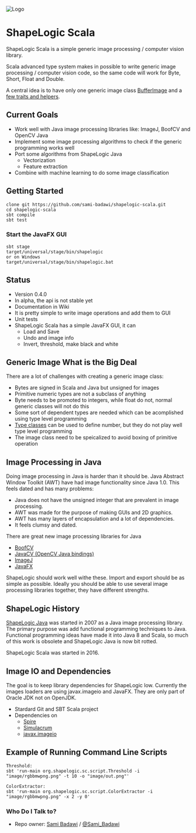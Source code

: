 ![Logo](https://github.com/sami-badawi/shapelogic/blob/master/docs/image/shapelogicsmallgradient.png)

# ShapeLogic Scala #

ShapeLogic Scala is a simple generic image processing / computer vision library. 

Scala advanced type system makes in possible to write generic image processing / computer vision code, so the same code will work for Byte, Short, Float and Double.

A central idea is to have only one generic image class [BufferImage](https://github.com/sami-badawi/shapelogic-scala/blob/master/src/main/scala/org/shapelogic/sc/image/BufferImage.scala) and a [few traits and helpers](https://github.com/sami-badawi/shapelogic-scala/wiki/Image-Classes-and-Traits).

## Current Goals

* Work well with Java image processing libraries like: ImageJ, BoofCV and OpenCV Java
* Implement some image processing algorithms to check if the generic programming works well
* Port some algorithms from ShapeLogic Java
  * Vectorization 
  * Feature extraction
* Combine with machine learning to do some image classification


## Getting Started ##

```
clone git https://github.com/sami-badawi/shapelogic-scala.git
cd shapelogic-scala
sbt compile
sbt test
```

### Start the JavaFX GUI

```
sbt stage
target/universal/stage/bin/shapelogic
or on Windows
target/universal/stage/bin/shapelogic.bat
```

## Status ##

* Version 0.4.0
* In alpha, the api is not stable yet
* Documentation in Wiki
* It is pretty simple to write image operations and add them to GUI
* Unit tests
* ShapeLogic Scala has a simple JavaFX GUI, it can
  * Load and Save
  * Undo and image info
  * Invert, threshold, make black and white

## Generic Image What is the Big Deal ##

There are a lot of challenges with creating a generic image class:
* Bytes are signed in Scala and Java but unsigned for images
* Primitive numeric types are not a subclass of anything
* Byte needs to be promoted to integers, while float do not, normal generic classes will not do this
* Some sort of dependent types are needed which can be acomplished using type level programming
* [Type classes](http://danielwestheide.com/blog/2013/02/06/the-neophytes-guide-to-scala-part-12-type-classes.html) can be used to define number, but they do not play well type level programming
* The image class need to be speicalized to avoid boxing of primitive operation


## Image Processing in Java ##

Doing image processing in Java is harder than it should be.
Java Abstract Window Toolkit (AWT) have had image functionality since Java 1.0.
This feels dated and has many problems:
* Java does not have the unsigned integer that are prevalent in image processing.
* AWT was made for the purpose of making GUIs and 2D graphics.
* AWT has many layers of encapsulation and a lot of dependencies.
* It feels clumsy and dated.

There are great new image processing libraries for Java
* [BoofCV](http://boofcv.org)
* [JavaCV (OpenCV Java bindings)](https://github.com/bytedeco/javacv)
* [ImageJ](https://imagej.nih.gov/ij/features.html)
* [JavaFX](http://docs.oracle.com/javafx/2/get_started/jfxpub-get_started.htm)

ShapeLogic should work well withe these.  Import and export should be as simple as possible. Ideally you should be able to use several image processing libraries together, they have different strengths.

## ShapeLogic History ##

[ShapeLogic Java](http://shapelogic.org) was started in 2007 as a Java image processing library.
The primary purpose was add functional programming techniques to Java.
Functional programming ideas have made it into Java 8 and Scala, so much of this work is obsolete and ShapeLogic Java is now bit rotted.

ShapeLogic Scala was started in 2016. 

## Image IO and Dependencies ##

The goal is to keep library dependencies for ShapeLogic low.
Currently the images loaders are using javax.imageio and JavaFX. They are only part of Oracle JDK not on OpenJDK.

* Stardard Git and SBT Scala project
* Dependencies on 
  * [Spire](https://github.com/non/spire) 
  * [Simulacrum](https://github.com/mpilquist/simulacrum) 
  * [javax.imageio](http://docs.oracle.com/javase/8/docs/api/javax/imageio/ImageIO.html)

## Example of Running Command Line Scripts

```
Threshold:
sbt 'run-main org.shapelogic.sc.script.Threshold -i "image/rgbbmwpng.png" -t 10 -o "image/out.png"'

ColorExtractor:
sbt 'run-main org.shapelogic.sc.script.ColorExtractor -i "image/rgbbmwpng.png" -x 2 -y 0'

```

### Who Do I Talk to? ###

* Repo owner: [Sami Badawi](http://blog.samibadawi.com/) / [@Sami_Badawi](https://twitter.com/Sami_Badawi)

